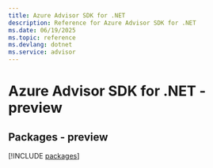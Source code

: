 ```yaml
---
title: Azure Advisor SDK for .NET
description: Reference for Azure Advisor SDK for .NET
ms.date: 06/19/2025
ms.topic: reference
ms.devlang: dotnet
ms.service: advisor
---
```

# Azure Advisor SDK for .NET - preview
## Packages - preview
[!INCLUDE [packages](advisor-index.md)]